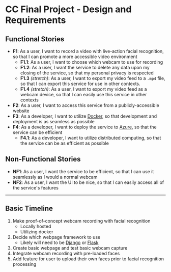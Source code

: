 # CC Final Project - Design and Requirements

## Functional Stories

- **F1**: As a user, I want to record a video with live-action facial
  recognition, so that I can promote a more accessible video environment
    - **F1.1**: As a user, I want to choose which webcam to use for recording
    - **F1.2**: As a user, I want the service to delete any data upon my closing
      of the service, so that my personal privacy is respected
    - **F1.3** *(stretch)*: As a user, I want to export my video feed to a
      `.mp4` file, so that I can export this service for use in other contexts.
    - **F1.4** *(stretch)*: As a user, I want to export my video feed as a webcam
      device, so that I can easily use this service in other contexts
- **F2**: As a user, I want to access this service from a publicly-accessible
  website
- **F3**: As a developer, I want to utilize [Docker](https://www.docker.com/),
  so that development and deployment is as seamless as possible
- **F4**: As a developer, I want to deploy the service to
  [Azure](https://azure.microsoft.com/en-us/), so that the service can be
  efficient
    - **F4.1**: As a developer, I want to utilize distributed computing, so that
      the service can be as efficient as possible 

## Non-Functional Stories

- **NF1**: As a user, I want the service to be efficient, so that I can use it
  seamlessly as I would a normal webcam
- **NF2**: As a user, I want the UI to be nice, so that I can easily access all
  of the service's features
  
---

## Basic Timeline

1. Make proof-of-concept webcam recording with facial recognition
    - Locally hosted
    - Utilizing docker
1. Decide which webpage framework to use
    - Likely will need to be [Django](https://www.djangoproject.com/) or
      [Flask](https://flask.palletsprojects.com/en/1.1.x/)
1. Create basic webpage and test basic webcam capture
1. Integrate webcam recording with pre-loaded faces
1. Add feature for user to upload their own faces prior to facial recognition
   processing

